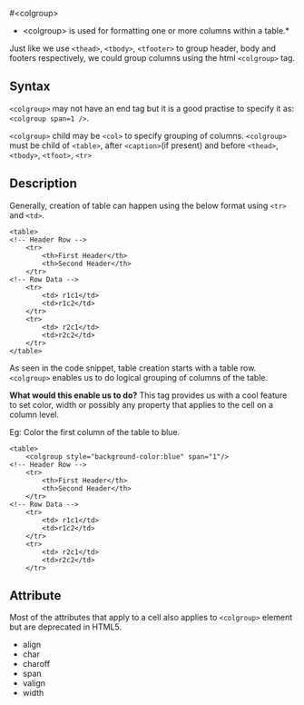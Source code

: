 #&lt;colgroup&gt;

* &lt;colgroup&gt; is used for formatting one or more columns within a table.*

Just like we use `<thead>`, `<tbody>`, `<tfooter>` to group header, body and footers respectively, we could group columns using the html `<colgroup>` tag.

## Syntax

 `<colgroup>` may not have an end tag but it is a good practise to specify it as:
 `<colgroup span=1 />`.

`<colgroup>` child may be `<col>` to specify grouping of columns.
`<colgroup>` must be child of `<table>`, after `<caption>`(if present) and before `<thead>`, `<tbody>`, `<tfoot>`, `<tr>`

## Description
Generally, creation of table can happen using the below format using `<tr>` and `<td>`.

```
<table>
<!-- Header Row -->
	<tr>
		<th>First Header</th>
		<th>Second Header</th>
	</tr>
<!-- Row Data -->
	<tr>
		<td> r1c1</td>
		<td>r1c2</td>
	</tr>
	<tr>
		<td> r2c1</td>
		<td>r2c2</td>
	</tr>
</table>

```
As seen in the code snippet, table creation starts with a table row. `<colgroup>` enables us to do logical grouping of columns of the table.

**What would this enable us to do?**
This tag provides us with a cool feature to set color, width or possibly any property that applies to the cell on a column level.

Eg: Color the first column of the table to blue.
```
<table>
	<colgroup style="background-color:blue" span="1"/>
<!-- Header Row -->
	<tr>
		<th>First Header</th>
		<th>Second Header</th>
	</tr>
<!-- Row Data -->
	<tr>
		<td> r1c1</td>
		<td>r1c2</td>
	</tr>
	<tr>
		<td> r2c1</td>
		<td>r2c2</td>
	</tr>
```

## Attribute
Most of the attributes that apply to a cell also applies to `<colgroup>` element but are deprecated in HTML5.
* align
* char
* charoff
* span
* valign
* width